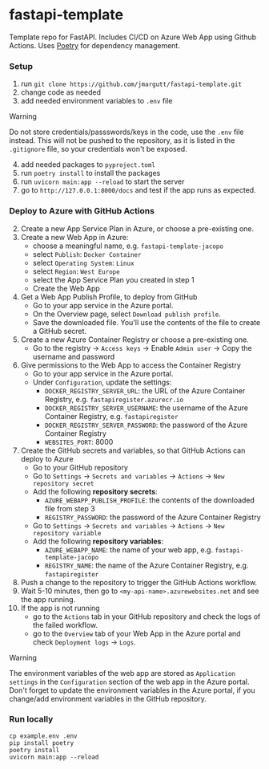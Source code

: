 # fastapi-template

Template repo for FastAPI. Includes CI/CD on Azure Web App using Github Actions. Uses [Poetry](https://python-poetry.org/) for dependency management.

### Setup

1. run `git clone https://github.com/jmargutt/fastapi-template.git`
2. change code as needed
3. add needed environment variables to `.env` file
> [!WARNING]  
> Do not store credentials/passswords/keys in the code, use the `.env` file instead.
> This will not be pushed to the repository, as it is listed in the `.gitignore` file, so your credentials 
> won't be exposed.
4. add needed packages to `pyproject.toml`
5. run `poetry install` to install the packages
6. run `uvicorn main:app --reload` to start the server
7. go to `http://127.0.0.1:8000/docs` and test if the app runs as expected.

### Deploy to Azure with GitHub Actions

2. Create a new App Service Plan in Azure, or choose a pre-existing one.
2. Create a new Web App in Azure:
   * choose a meaningful name, e.g. `fastapi-template-jacopo`
   * select `Publish`: `Docker Container`
   * select `Operating System`: `Linux`
   * select `Region`: `West Europe`
   * select the App Service Plan you created in step 1
   * Create the Web App
3. Get a Web App Publish Profile, to deploy from GitHub
   * Go to your app service in the Azure portal. 
   * On the Overview page, select `Download publish profile`. 
   * Save the downloaded file. You'll use the contents of the file to create a GitHub secret.
1. Create a new Azure Container Registry or choose a pre-existing one.
   * Go to the registry -> `Access keys` -> Enable `Admin user` -> Copy the username and password
3. Give permissions to the Web App to access the Container Registry
   * Go to your app service in the Azure portal.
   * Under `Configuration`, update the settings:
     * `DOCKER_REGISTRY_SERVER_URL`: the URL of the Azure Container Registry, e.g. `fastapiregister.azurecr.io`
     * `DOCKER_REGISTRY_SERVER_USERNAME`: the username of the Azure Container Registry, e.g. `fastapiregister`
     * `DOCKER_REGISTRY_SERVER_PASSWORD`: the password of the Azure Container Registry
     * `WEBSITES_PORT`: 8000
4. Create the GitHub secrets and variables, so that GitHub Actions can deploy to Azure
   * Go to your GitHub repository
   * Go to `Settings` -> `Secrets and variables` -> `Actions` -> `New repository secret`
   * Add the following **repository secrets**:
     * `AZURE_WEBAPP_PUBLISH_PROFILE`: the contents of the downloaded file from step 3
     * `REGISTRY_PASSWORD`: the password of the Azure Container Registry
   * Go to `Settings` -> `Secrets and variables` -> `Actions` -> `New repository variable`
   * Add the following **repository variables**:
     * `AZURE_WEBAPP_NAME`: the name of your web app, e.g. `fastapi-template-jacopo`
     * `REGISTRY_NAME`: the name of the Azure Container Registry, e.g. `fastapiregister`
5. Push a change to the repository to trigger the GitHub Actions workflow.
4. Wait 5-10 minutes, then go to `<my-api-name>.azurewebsites.net` and see the app running.
5. If the app is not running
   * go to the `Actions` tab in your GitHub repository and check the logs of the failed workflow.
   * go to the `Overview` tab of your Web App in the Azure portal and check `Deployment logs` -> `Logs`.

> [!WARNING]  
> The environment variables of the web app are stored as `Application settings` in the `Configuration` section of the web app in the Azure portal. 
> Don't forget to update the environment variables in the Azure portal, if you change/add environment variables in the GitHub repository.

### Run locally

```
cp example.env .env
pip install poetry
poetry install
uvicorn main:app --reload
```
